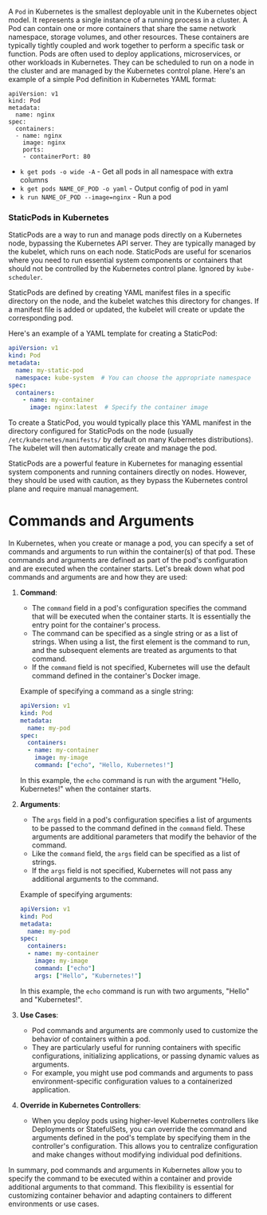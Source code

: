 A `Pod` in Kubernetes is the smallest deployable unit in the Kubernetes object model. It represents a single instance of a running process in a cluster. A Pod can contain one or more containers that share the same network namespace, storage volumes, and other resources. These containers are typically tightly coupled and work together to perform a specific task or function. Pods are often used to deploy applications, microservices, or other workloads in Kubernetes. They can be scheduled to run on a node in the cluster and are managed by the Kubernetes control plane. 
Here's an example of a simple Pod definition in Kubernetes YAML format:
``` Pod
apiVersion: v1
kind: Pod
metadata:
  name: nginx
spec:
  containers:
  - name: nginx
    image: nginx
    ports:
    - containerPort: 80
```

- `k get pods -o wide -A` - Get all pods in all namespace with extra columns
- `k get pods NAME_OF_POD -o yaml` - Output config of pod in yaml
- `k run NAME_OF_POD --image=nginx` - Run a pod

### StaticPods in Kubernetes

StaticPods are a way to run and manage pods directly on a Kubernetes node, bypassing the Kubernetes API server. They are typically managed by the kubelet, which runs on each node. StaticPods are useful for scenarios where you need to run essential system components or containers that should not be controlled by the Kubernetes control plane. Ignored by `kube-scheduler`.

StaticPods are defined by creating YAML manifest files in a specific directory on the node, and the kubelet watches this directory for changes. If a manifest file is added or updated, the kubelet will create or update the corresponding pod.

Here's an example of a YAML template for creating a StaticPod:

```yaml
apiVersion: v1
kind: Pod
metadata:
  name: my-static-pod
  namespace: kube-system  # You can choose the appropriate namespace
spec:
  containers:
    - name: my-container
      image: nginx:latest  # Specify the container image
```

To create a StaticPod, you would typically place this YAML manifest in the directory configured for StaticPods on the node (usually `/etc/kubernetes/manifests/` by default on many Kubernetes distributions). The kubelet will then automatically create and manage the pod.

StaticPods are a powerful feature in Kubernetes for managing essential system components and running containers directly on nodes. However, they should be used with caution, as they bypass the Kubernetes control plane and require manual management.

# Commands and Arguments

In Kubernetes, when you create or manage a pod, you can specify a set of commands and arguments to run within the container(s) of that pod. These commands and arguments are defined as part of the pod's configuration and are executed when the container starts. Let's break down what pod commands and arguments are and how they are used:

1. **Command**:
   - The `command` field in a pod's configuration specifies the command that will be executed when the container starts. It is essentially the entry point for the container's process.
   - The command can be specified as a single string or as a list of strings. When using a list, the first element is the command to run, and the subsequent elements are treated as arguments to that command.
   - If the `command` field is not specified, Kubernetes will use the default command defined in the container's Docker image.

   Example of specifying a command as a single string:
   ```yaml
   apiVersion: v1
   kind: Pod
   metadata:
     name: my-pod
   spec:
     containers:
     - name: my-container
       image: my-image
       command: ["echo", "Hello, Kubernetes!"]
   ```

   In this example, the `echo` command is run with the argument "Hello, Kubernetes!" when the container starts.

2. **Arguments**:
   - The `args` field in a pod's configuration specifies a list of arguments to be passed to the command defined in the `command` field. These arguments are additional parameters that modify the behavior of the command.
   - Like the `command` field, the `args` field can be specified as a list of strings.
   - If the `args` field is not specified, Kubernetes will not pass any additional arguments to the command.

   Example of specifying arguments:
   ```yaml
   apiVersion: v1
   kind: Pod
   metadata:
     name: my-pod
   spec:
     containers:
     - name: my-container
       image: my-image
       command: ["echo"]
       args: ["Hello", "Kubernetes!"]
   ```

   In this example, the `echo` command is run with two arguments, "Hello" and "Kubernetes!".

3. **Use Cases**:
   - Pod commands and arguments are commonly used to customize the behavior of containers within a pod.
   - They are particularly useful for running containers with specific configurations, initializing applications, or passing dynamic values as arguments.
   - For example, you might use pod commands and arguments to pass environment-specific configuration values to a containerized application.

4. **Override in Kubernetes Controllers**:
   - When you deploy pods using higher-level Kubernetes controllers like Deployments or StatefulSets, you can override the command and arguments defined in the pod's template by specifying them in the controller's configuration. This allows you to centralize configuration and make changes without modifying individual pod definitions.

In summary, pod commands and arguments in Kubernetes allow you to specify the command to be executed within a container and provide additional arguments to that command. This flexibility is essential for customizing container behavior and adapting containers to different environments or use cases.